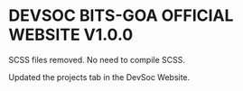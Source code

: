# DEVSOC BITS-GOA OFFICIAL WEBSITE V1.0.0

SCSS files removed. No need to compile SCSS.


Updated the projects tab in the DevSoc Website.
